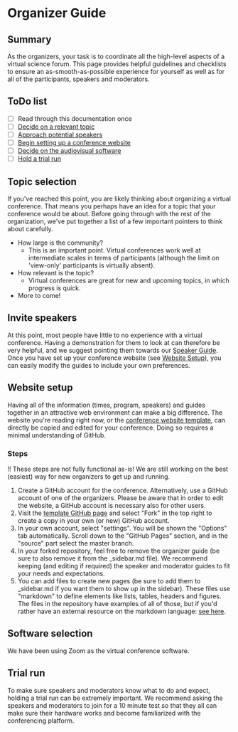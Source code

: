 # Organizer Guide

## Summary
As the organizers, your task is to coordinate all the high-level aspects of a virtual science forum. This page provides helpful guidelines and checklists to ensure an as-smooth-as-possible experience for yourself as well as for all of the participants, speakers and moderators.

## ToDo list
 - [ ] Read through this documentation once
 - [ ] [Decide on a relevant topic](#topic-selection)
 - [ ] [Approach potential speakers](#invite-speakers)
 - [ ] [Begin setting up a conference website](#website-setup)
 - [ ] [Decide on the audiovisual software](#software-selection)
 - [ ] [Hold a trial run](#trial-run)

## Topic selection
If you've reached this point, you are likely thinking about organizing a virtual conference. That means you perhaps have an idea for a topic that your conference would be about. Before going through with the rest of the organization, we've put together a list of a few important pointers to think about carefully.

* How large is the community?
  * This is an important point. Virtual conferences work well at intermediate scales in terms of participants (although the limit on 'view-only' participants is virtually absent).
* How relevant is the topic?
  * Virtual conferences are great for new and upcoming topics, in which progress is quick.
* More to come!

## Invite speakers
At this point, most people have little to no experience with a virtual conference. Having a demonstration for them
to look at can therefore be very helpful, and we suggest pointing them towards our [Speaker Guide](speakerguide.md). Once you have
set up your conference website (see [Website Setup](#website-setup)), you can easily modify the guides to include your own preferences.

## Website setup
Having all of the information (times, program, speakers) and guides together in an attractive web environment can make a big difference.
The website you're reading right now, or the [conference website template](http://www.virtualscienceforum.org/docs), can directly be copied and edited
for your conference. Doing so requires a minimal understanding of GitHub.

### Steps
!! These steps are not fully functional as-is! We are still working on the best (easiest) way for new organizers to get up and running.

1. Create a GitHub account for the conference. Alternatively, use a GitHub account of one of the organizers. Please be aware that in order to edit the website, a GitHub account is necessary also for other users.
2. Visit the [template GitHub page](https://github.com/virtualscienceforum/docs) and select "Fork" in the top right to create a copy in your own (or new) GitHub account.
3. In your own account, select "settings". You will be shown the "Options" tab automatically. Scroll down to the "GitHub Pages" section, and in the "source" part select the master branch.
4. In your forked repository, feel free to remove the organizer guide (be sure to also remove it from the _sidebar.md file). We recommend keeping (and editing if required) the speaker and moderator guides to fit your needs and expectations.
5. You can add files to create new pages (be sure to add them to _sidebar.md if you want them to show up in the sidebar). These files use "markdown" to define elements like lists, tables, headers and figures. The files in the repository have examples of all of those, but if you'd rather have an external resource on the markdown language: [see here](https://github.com/adam-p/markdown-here/wiki/Markdown-Cheatsheet).

## Software selection
We have been using Zoom as the virtual conference software.

## Trial run
To make sure speakers and moderators know what to do and expect, holding a trial run can be extremely important. We recommend asking the speakers and moderators to join for a 10 minute test so that they all can make sure their hardware works and become familiarized with the conferencing platform. 
